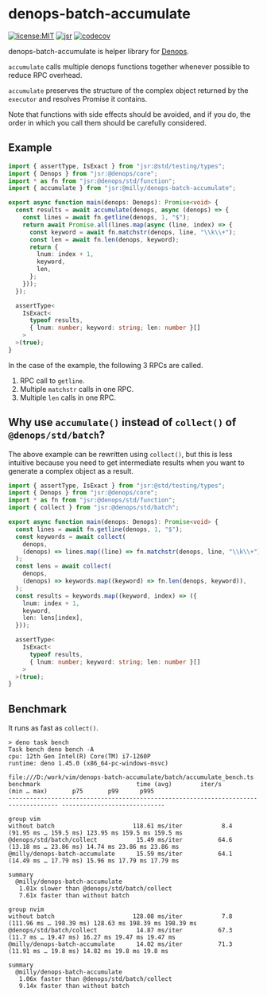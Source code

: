 # denops-batch-accumulate

[![license:MIT](https://img.shields.io/github/license/Milly/denops-batch-accumulate?style=flat-square)](LICENSE)
[![jsr](https://jsr.io/badges/@milly/denops-batch-accumulate)](https://jsr.io/@milly/denops-batch-accumulate)
[![codecov](https://codecov.io/gh/Milly/denops-batch-accumulate/graph/badge.svg?token=76N25YHGZO)](https://codecov.io/gh/Milly/denops-batch-accumulate)

denops-batch-accumulate is helper library for [Denops][].

`accumulate` calls multiple denops functions together whenever possible to
reduce RPC overhead.

`accumulate` preserves the structure of the complex object returned by the
`executor` and resolves Promise it contains.

Note that functions with side effects should be avoided, and if you do, the
order in which you call them should be carefully considered.

[Denops]: https://github.com/vim-denops/denops.vim

## Example

```typescript
import { assertType, IsExact } from "jsr:@std/testing/types";
import { Denops } from "jsr:@denops/core";
import * as fn from "jsr:@denops/std/function";
import { accumulate } from "jsr:@milly/denops-batch-accumulate";

export async function main(denops: Denops): Promise<void> {
  const results = await accumulate(denops, async (denops) => {
    const lines = await fn.getline(denops, 1, "$");
    return await Promise.all(lines.map(async (line, index) => {
      const keyword = await fn.matchstr(denops, line, "\\k\\+");
      const len = await fn.len(denops, keyword);
      return {
        lnum: index + 1,
        keyword,
        len,
      };
    }));
  });

  assertType<
    IsExact<
      typeof results,
      { lnum: number; keyword: string; len: number }[]
    >
  >(true);
}
```

In the case of the example, the following 3 RPCs are called.

1. RPC call to `getline`.
2. Multiple `matchstr` calls in one RPC.
3. Multiple `len` calls in one RPC.

## Why use `accumulate()` instead of `collect()` of `@denops/std/batch`?

The above example can be rewritten using `collect()`, but this is less intuitive
because you need to get intermediate results when you want to generate a complex
object as a result.

```typescript
import { assertType, IsExact } from "jsr:@std/testing/types";
import { Denops } from "jsr:@denops/core";
import * as fn from "jsr:@denops/std/function";
import { collect } from "jsr:@denops/std/batch";

export async function main(denops: Denops): Promise<void> {
  const lines = await fn.getline(denops, 1, "$");
  const keywords = await collect(
    denops,
    (denops) => lines.map((line) => fn.matchstr(denops, line, "\\k\\+")),
  );
  const lens = await collect(
    denops,
    (denops) => keywords.map((keyword) => fn.len(denops, keyword)),
  );
  const results = keywords.map((keyword, index) => ({
    lnum: index + 1,
    keyword,
    len: lens[index],
  }));

  assertType<
    IsExact<
      typeof results,
      { lnum: number; keyword: string; len: number }[]
    >
  >(true);
}
```

## Benchmark

It runs as fast as `collect()`.

```
> deno task bench
Task bench deno bench -A
cpu: 12th Gen Intel(R) Core(TM) i7-1260P
runtime: deno 1.45.0 (x86_64-pc-windows-msvc)

file:///D:/work/vim/denops-batch-accumulate/batch/accumulate_bench.ts
benchmark                           time (avg)        iter/s             (min … max)       p75       p99      p995
------------------------------------------------------------------------------------ -----------------------------

group vim
without batch                      118.61 ms/iter           8.4   (91.95 ms … 159.5 ms) 123.95 ms 159.5 ms 159.5 ms
@denops/std/batch/collect           15.49 ms/iter          64.6   (13.18 ms … 23.86 ms) 14.74 ms 23.86 ms 23.86 ms
@milly/denops-batch-accumulate      15.59 ms/iter          64.1   (14.49 ms … 17.79 ms) 15.96 ms 17.79 ms 17.79 ms

summary
  @milly/denops-batch-accumulate
   1.01x slower than @denops/std/batch/collect
   7.61x faster than without batch

group nvim
without batch                      128.08 ms/iter           7.8 (111.96 ms … 198.39 ms) 128.63 ms 198.39 ms 198.39 ms
@denops/std/batch/collect           14.87 ms/iter          67.3    (11.7 ms … 19.47 ms) 16.27 ms 19.47 ms 19.47 ms
@milly/denops-batch-accumulate      14.02 ms/iter          71.3    (11.91 ms … 19.8 ms) 14.82 ms 19.8 ms 19.8 ms

summary
  @milly/denops-batch-accumulate
   1.06x faster than @denops/std/batch/collect
   9.14x faster than without batch
```
